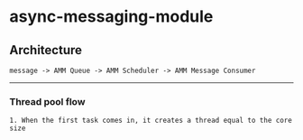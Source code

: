 # async-messaging-module

## Architecture
```
message -> AMM Queue -> AMM Scheduler -> AMM Message Consumer
```
---
### Thread pool flow
```
1. When the first task comes in, it creates a thread equal to the core size 
```

